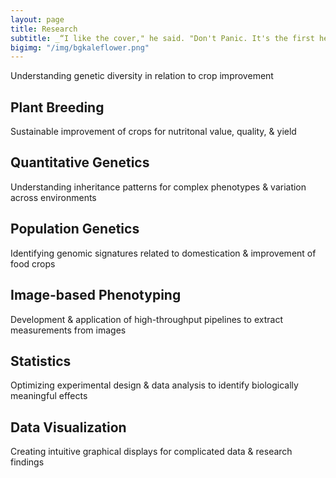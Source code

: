 ```yaml
---
layout: page
title: Research
subtitle: _“I like the cover," he said. "Don't Panic. It's the first helpful or intelligible thing anybody's said to me all day.”_ ― Douglas Adams, The Hitchhiker's Guide to the Galaxy
bigimg: "/img/bgkaleflower.png"
---
```


Understanding genetic diversity in relation to crop improvement

## Plant Breeding
Sustainable improvement of crops for nutritonal value, quality, & yield  

## Quantitative Genetics
Understanding inheritance patterns for complex phenotypes & variation across environments  

## Population Genetics
Identifying genomic signatures related to domestication & improvement of food crops

## Image-based Phenotyping
Development & application of high-throughput pipelines to extract measurements from images

## Statistics
Optimizing experimental design & data analysis to identify biologically meaningful effects

## Data Visualization
Creating intuitive graphical displays for complicated data & research findings
